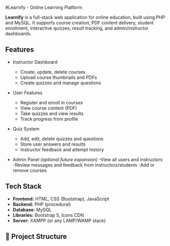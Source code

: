 #Learnify - Online Learning Platform

**Learnify** is a full-stack web application for online education, built using PHP and MySQL. It supports course creation, PDF content delivery, student enrollment, interactive quizzes, result tracking, and admin/instructor dashboards.

## Features

- Instructor Dashboard
  - Create, update, delete courses
  - Upload course thumbnails and PDFs
  - Create quizzes and manage questions

- User Features
  - Register and enroll in courses
  - View course content (PDF)
  - Take quizzes and view results
  - Track progress from profile

- Quiz System
  - Add, edit, delete quizzes and questions
  - Store user answers and results
  - Instructor feedback and attempt history

- Admin Panel *(optional future expansion)*
  -View all users and instructors
  -Review messages and feedback from instructors/students
  -Add or remove courses

## Tech Stack

- **Frontend:** HTML, CSS (Bootstrap), JavaScript
- **Backend:** PHP (procedural)
- **Database:** MySQL
- **Libraries:** Bootstrap 5, Icons CDN
- **Server:** XAMPP (or any LAMP/WAMP stack)

## 📂 Project Structure

